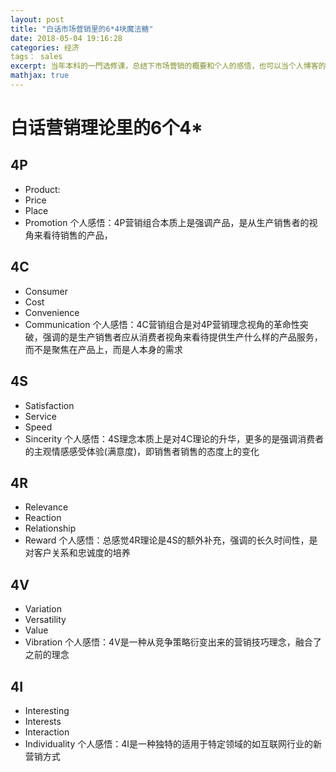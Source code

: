 ```yaml
---
layout: post
title: "白话市场营销里的6*4块魔法糖"
date: 2018-05-04 19:16:28
categories: 经济
tags： sales
excerpt: 当年本科的一門选修课，总结下市场营销的概要和个人的感悟，也可以当个人博客的练习
mathjax: true
---
```

# 白话营销理论里的6个4*

## 4P
* Product:
* Price
* Place
* Promotion
个人感悟：4P营销组合本质上是强调产品，是从生产销售者的视角来看待销售的产品，
## 4C
* Consumer
* Cost
* Convenience
* Communication
个人感悟：4C营销组合是对4P营销理念视角的革命性突破，强调的是生产销售者应从消费者视角来看待提供生产什么样的产品服务，而不是聚焦在产品上，而是人本身的需求
## 4S
* Satisfaction
* Service
* Speed
* Sincerity
个人感悟：4S理念本质上是对4C理论的升华，更多的是强调消费者的主观情感感受体验(满意度)，即销售者销售的态度上的变化
## 4R
* Relevance
* Reaction
* Relationship
* Reward
个人感悟：总感觉4R理论是4S的额外补充，强调的长久时间性，是对客户关系和忠诚度的培养
## 4V
* Variation
* Versatility
* Value
* Vibration
个人感悟：4V是一种从竞争策略衍变出来的营销技巧理念，融合了之前的理念
## 4I
* Interesting
* Interests
* Interaction
* Individuality
个人感悟：4I是一种独特的适用于特定领域的如互联网行业的新营销方式

